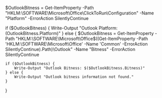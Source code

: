 $OutlookBitness = Get-ItemProperty -Path "HKLM:\SOFTWARE\Microsoft\Office\ClickToRun\Configuration" -Name "Platform" -ErrorAction SilentlyContinue

if ($OutlookBitness) {
    Write-Output "Outlook Platform: $($OutlookBitness.Platform)"
} else {
    $OutlookBitness = Get-ItemProperty -Path "HKLM:\SOFTWARE\Microsoft\Office\$((Get-ItemProperty -Path 'HKLM:\SOFTWARE\Microsoft\Office' -Name 'Common' -ErrorAction SilentlyContinue).Path)\Outlook" -Name "Bitness" -ErrorAction SilentlyContinue

    if ($OutlookBitness) {
        Write-Output "Outlook Bitness: $($OutlookBitness.Bitness)"
    } else {
        Write-Output "Outlook bitness information not found."
    }
}
